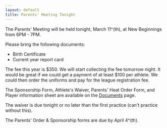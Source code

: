 ```yaml
---
layout: default
title: Parents' Meeting Tonight
---
```

The Parents' Meeting will be held tonight, March 11^(th), at New Beginnings from 6PM - 7PM.

Please bring the following documents:

* Birth Certificate
* Current year report card

The fee this year is $350.  We will start collecting the fee tomorrow night.
It would be great if we could get a payment of at least $100 per athlete.
We could then order the uniforms and pay for the league registration fee.

The Sponsorship Form, Athlete's Waiver, Parents' Heat Order Form, and Player information sheet
are available on the [Documents](/documents/) page.

The waiver is due tonight or no later than the first practice
(can't practice without this).

The Parents' Order & Sponsorship forms are due by April 4^(th).
